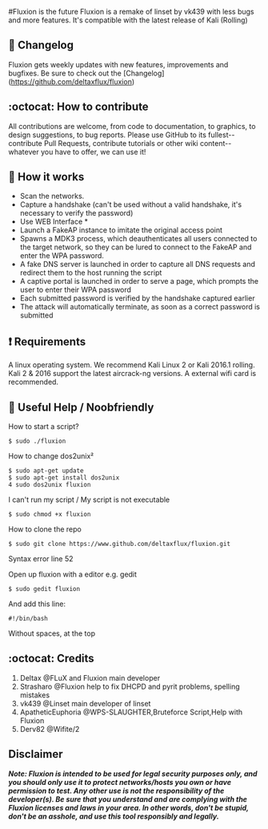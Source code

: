 #Fluxion is the future
Fluxion is a remake of linset by vk439 with less bugs and more features. It's compatible with the latest release of Kali (Rolling)

## :scroll: Changelog
Fluxion gets weekly updates with new features, improvements and bugfixes. 
Be sure to check out the [Changelog] (https://github.com/deltaxflux/fluxion)

## :octocat: How to contribute
All contributions are welcome, from code to documentation, to graphics, to design suggestions, to bug reports.  Please use GitHub to its fullest-- contribute Pull Requests, contribute tutorials or other wiki content-- whatever you have to offer, we can use it!

## :book: How it works

* Scan the networks.
* Capture a handshake (can't be used without a valid handshake, it's necessary to verify the password)
* Use WEB Interface *
* Launch a FakeAP instance to imitate the original access point
* Spawns a MDK3 process, which deauthenticates all users connected to the target network, so they can be lured to connect to the FakeAP and enter the WPA password.
* A fake DNS server is launched in order to capture all DNS requests and redirect them to the host running the script
* A captive portal is launched in order to serve a page, which prompts the user to enter their WPA password
* Each submitted password is verified by the handshake captured earlier
* The attack will automatically terminate, as soon as a correct password is submitted

##  :heavy_exclamation_mark: Requirements

A linux operating system. We recommend Kali Linux 2 or Kali 2016.1 rolling. Kali 2 & 2016 support the latest aircrack-ng versions. A external wifi card is recommended. 

## :100: Useful Help / Noobfriendly ###

How to start a script?
```
$ sudo ./fluxion
```

How to change dos2unix²
```
$ sudo apt-get update
$ sudo apt-get install dos2unix
4 sudo dos2unix fluxion
```

I can't run my script / My script is not executable
```
$ sudo chmod +x fluxion
```

How to clone the repo 
```
$ sudo git clone https://www.github.com/deltaxflux/fluxion.git
```
Syntax error line 52

Open up fluxion with a editor e.g. gedit
```
$ sudo gedit fluxion
```
And add this line:
```
#!/bin/bash
```
Without spaces, at the top 

## :octocat: Credits
1. Deltax @FLuX and Fluxion main developer 
2. Strasharo @Fluxion help to fix DHCPD and pyrit problems, spelling mistakes
3. vk439 @Linset main developer of linset 
4. ApatheticEuphoria @WPS-SLAUGHTER,Bruteforce Script,Help with Fluxion
5. Derv82 @Wifite/2 

## Disclaimer

***Note: Fluxion is intended to be used for legal security purposes only, and you should only use it to protect networks/hosts you own or have permission to test. Any other use is not the responsibility of the developer(s).  Be sure that you understand and are complying with the Fluxion licenses and laws in your area.  In other words, don't be stupid, don't be an asshole, and use this tool responsibly and legally.***
